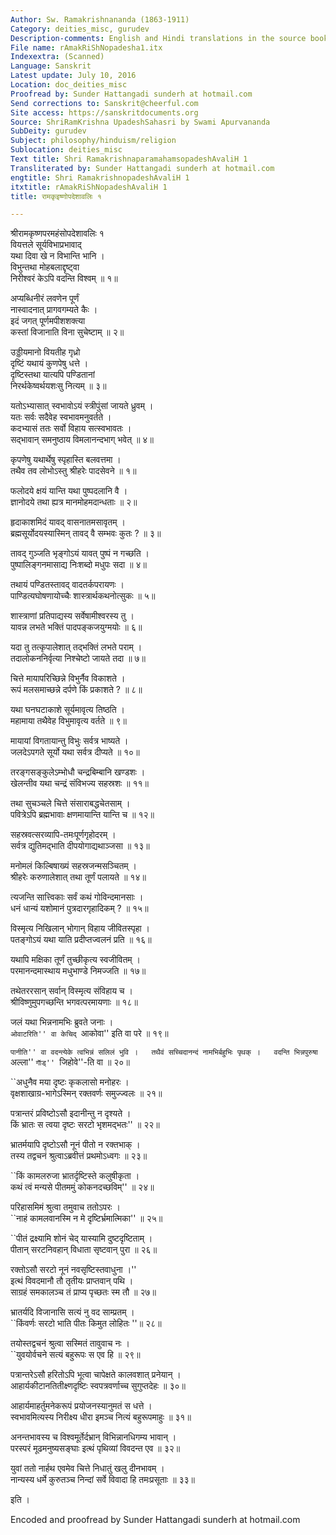 ```yaml
---
Author: Sw. Ramakrishnananda (1863-1911)
Category: deities_misc, gurudev
Description-comments: English and Hindi translations in the source book
File name: rAmakRiShNopadesha1.itx
Indexextra: (Scanned)
Language: Sanskrit
Latest update: July 10, 2016
Location: doc_deities_misc
Proofread by: Sunder Hattangadi sunderh at hotmail.com
Send corrections to: Sanskrit@cheerful.com
Site access: https://sanskritdocuments.org
Source: ShriRamKrishna UpadeshSahasri by Swami Apurvananda
SubDeity: gurudev
Subject: philosophy/hinduism/religion
Sublocation: deities_misc
Text title: Shri RamakrishnaparamahamsopadeshAvaliH 1
Transliterated by: Sunder Hattangadi sunderh at hotmail.com
engtitle: Shri RamakrishnopadeshAvaliH 1
itxtitle: rAmakRiShNopadeshAvaliH 1
title: रामकृइष्णोपदेशावलिः १

---
```

  
 श्रीरामकृष्णपरमहंसोपदेशावलिः १   
वियत्तले सूर्यविभाप्रभावाद्  
यथा दिवा खे न विभान्ति भानि ।  
विभुन्तथा मोहबलाद्दृष्ट्वा  
निरीश्वरं केऽपि वदन्ति विश्वम् ॥ १॥  
  
अप्यब्धिनीरं लवणेन पूर्णं  
नास्वादनात् प्रागवगम्यते कैः ।  
इदं जगत् पूर्णमपीशशक्त्या  
कस्तां विजानाति विना सुचेष्टाम् ॥ २॥  
  
उड्डीयमानो वियतीह गृध्रो  
दृष्टिं यथायं कुणपेषु धत्ते ।  
दृष्टिस्तथा यात्यपि पण्डितानां  
निरर्थकेष्वर्थयशःसु नित्यम् ॥ ३॥  
  
यतोऽभ्यासात् स्वभावोऽयं स्त्रीपुंसां जायते ध्रुवम् ।  
यतः सर्वः सदैवेह स्वभावमनुवर्तते ।  
कदभ्यासं ततः सर्वो विहाय सत्स्वभावतः ।  
सद्भावान् समनुष्ठाय विमलानन्दभाग् भवेत् ॥ ४॥  
  
कृपणेषु यथार्थेषु स्पृहास्ति बलवत्तमा ।  
तथैव तव लोभोऽस्तु श्रीहरेः पादसेवने ॥ १॥  
  
फलोदये क्षयं यान्ति यथा पुष्पदलानि वै ।  
ज्ञानोदये तथा ह्यत्र मानमोहमदान्धताः ॥ २॥  
  
हृदाकाशमिदं यावद् वासनातमसावृतम् ।  
ब्रह्मसूर्योदयस्यास्मिन् तावद् वै सम्भवः कुतः ? ॥ ३॥  
  
तावद् गुञ्जति भृङ्गोऽयं यावत् पुष्पं न गच्छति ।  
पुष्पालिङ्गनमासाद्य निःशब्दो मधुपः सदा ॥ ४॥  
  
तथायं पण्डितस्तावद् वादतर्कपरायणः ।  
पाण्डित्यघोषणायोच्चैः शास्त्रार्थकथनोत्सुकः ॥ ५॥  
  
शास्त्राणां प्रतिपाद्यस्य सर्वेषामीश्वरस्य तु ।  
यावन्न लभते भक्तिं पादपङ्कजयुग्मयोः ॥ ६॥  
  
यदा तु तत्कृपालेशात् तद्भक्तिं लभते पराम् ।  
तदालोकननिर्वृत्या निश्चेष्टो जायते तदा ॥ ७॥  
  
चित्ते मायापरिच्छिन्ने विभुर्नैव विकाशते ।  
रूपं मलसमाच्छन्ने दर्पणे किं प्रकाशते ? ॥ ८॥  
  
यथा घनघटाकाशे सूर्यमावृत्य तिष्ठति ।  
महामाया तथैवेह विभुमावृत्य वर्तते ॥ ९॥  
  
मायायां विगतायान्तु विभुः सर्वत्र भाष्यते ।  
जलदेऽपगते सूर्यो यथा सर्वत्र दीप्यते ॥ १०॥  
  
तरङ्गसङ्कुलेऽम्भोधौ चन्द्रबिम्बानि खण्डशः ।  
खेलन्तीव यथा चन्द्रं संविभज्य सहस्रशः ॥ ११॥  
  
तथा सुचञ्चले चित्ते संसाराबद्धचेतसाम् ।  
पवित्रेऽपि ब्रह्मभावाः क्षणमायान्ति यान्ति च ॥ १२॥  
  
सहस्रवत्सरव्यापि-तमःपूर्णगृहोदरम् ।  
सर्वत्र द्युतिमद्भाति दीपयोगाद्यथाञ्जसा ॥ १३॥  
  
मनोमलं किल्बिषाख्यं सहस्रजन्मसञ्चितम् ।  
श्रीहरेः करुणालेशात् तथा तूर्णं पलायते ॥ १४॥  
  
त्यजन्ति सात्त्विकाः सर्वं कथं गोविन्दमानसाः ।  
धनं धान्यं यशोमानं पुत्रदारगृहादिकम् ? ॥ १५॥  
  
विस्मृत्य निखिलान् भोगान् विहाय जीवितस्पृहा ।  
पतङ्गोऽयं यथा याति प्रदीप्तज्वलनं प्रति ॥ १६॥  
  
यथापि मक्षिका तूर्णं तुच्छीकृत्य स्वजीवितम् ।  
परमानन्दमास्थाय मधुभाण्डे निमज्जति ॥ १७॥  
  
तथेतररसान् सर्वान् विस्मृत्य संविहाय च ।  
श्रीविष्णुमुपगच्छन्ति भगवत्परमायणाः ॥ १८॥  
  
जलं यथा भिन्ननामभिः ब्रुवते जनाः ।  
``ओवाटरिति'' वा केचिद् ``आकोवा'' इति वा परे ॥ १९॥  
  
``पानीति'' वा वदन्त्येके त्वभिन्नं सलिलं भुवि ।  
तथैवं सच्चिदानन्दं नामभिर्बहुभिः पृथक् ।  
वदन्ति भिन्नपुरुषा ``अल्ला'' ``गाॅड्'' ``जिहोवे''-ति वा ॥ २०॥  
  
``अधुनैव मया दृष्टः कृकलासो मनोहरः ।  
वृक्षशाखाग्र-भागेऽस्मिन् रक्तवर्णः समुज्ज्वलः ॥ २१॥  
  
पत्रान्तरं प्रविष्टोऽसौ इदानीन्तु न दृश्यते ।  
किं भ्रातः स त्वया दृष्टः सरटो भृशमद्भतः'' ॥ २२॥  
  
भ्रातर्मयापि दृष्टोऽसौ नूनं पीतो न रक्तभाक् ।  
तस्य तद्वचनं श्रुत्वाऽब्रवीत्तं प्रथमोऽध्वगः ॥ २३॥  
  
``किं कामलरुजा भ्रातर्दृष्टिस्ते कलुषीकृता ।  
कथं त्वं मन्यसे पीतममुं कोकनदच्छविम्'' ॥ २४॥  
  
परिहासमिमं श्रुत्वा तमुवाच ततोऽपरः ।  
``नाहं कामलवानस्मि न मे दृष्टिर्भ्रमात्मिका'' ॥ २५॥  
  
``पीतं द्रक्ष्यामि शोनं चेद् यास्यामि दुष्टदृष्टिताम् ।  
पीतान् सरटनिवहान् विधाता सृष्टवान् पुरा ॥ २६॥  
  
रक्तोऽसौ सरटो नूनं नवसृष्टिस्तवाधुना ।''  
इत्थं विवदमानौ तौ तृतीयः प्राप्तवान् पथि ।  
साग्रहं समकालञ्च तं प्राप्य पृच्छतः स्म तौ ॥ २७॥  
  
भ्रातर्यदि विजानासि सत्यं नु वद साम्प्रतम् ।  
``किंवर्णः सरटो भाति पीतः किमुत लोहितः ''॥ २८॥  
  
तयोस्तद्वचनं श्रुत्वा सस्मितं तावुवाच नः ।  
``युवयोर्वचने सत्यं बहुरूपः स एव हि ॥ २९॥  
  
पत्रान्तरेऽसौ हरितोऽपि भूत्वा चापेक्षते कालवशात् प्रनेयान् ।  
आहार्यकीटानतितीक्ष्णदृष्टिः स्वपत्रवर्णाच्च सुगुप्तदेहः ॥ ३०॥  
  
आहार्यमाहर्तुमनेकरूपं प्रयोजनस्यानुमतं स धत्ते ।  
स्वभावमित्यस्य निरीक्ष्य धीरा इमञ्च नित्यं बहुरूपमाहुः ॥ ३१॥  
  
अनन्तभावस्य च विश्वमूर्तेर्दभ्रान् विभिन्नानधिगम्य भावान् ।  
परस्परं मूढमनुष्यसङ्घाः इत्थं पृथिव्यां विवदन्त एव ॥ ३२॥  
  
युवां ततो नार्हथ एवमेव चित्ते निधातुं खलु दीनभावम् ।  
नान्यस्य धर्मे कुरुतञ्च निन्दां सर्वे विवादा हि तमःप्रसूताः ॥ ३३॥  
  
इति ।  
  
Encoded and proofread by Sunder Hattangadi sunderh at hotmail.com  
  
